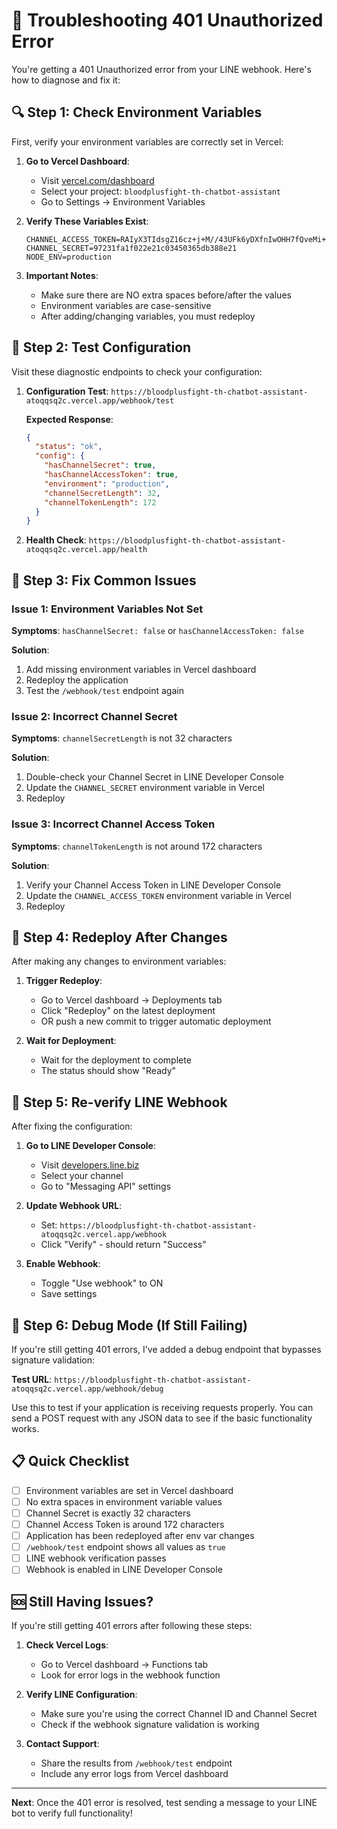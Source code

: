# 🔧 Troubleshooting 401 Unauthorized Error

You're getting a 401 Unauthorized error from your LINE webhook. Here's how to diagnose and fix it:

## 🔍 Step 1: Check Environment Variables

First, verify your environment variables are correctly set in Vercel:

1. **Go to Vercel Dashboard**:
   - Visit [vercel.com/dashboard](https://vercel.com/dashboard)
   - Select your project: `bloodplusfight-th-chatbot-assistant`
   - Go to Settings → Environment Variables

2. **Verify These Variables Exist**:
   ```
   CHANNEL_ACCESS_TOKEN=RAIyX3TIdsgZ16cz+j+M//43UFk6yDXfnIwOHH7fQveMi+lZTtG8eJYi0SJlbzqi7fEGvmbLgRKKYHdwuamiBqN3VYYkeCTDT3U9FwipGyVO84ZF+MzxOuuueCo9MCKNkoulnpTC1IKE9BPbYzf4zAdB04t89/1O/w1cDnyilFU=
   CHANNEL_SECRET=97231fa1f022e21c03450365db388e21
   NODE_ENV=production
   ```

3. **Important Notes**:
   - Make sure there are NO extra spaces before/after the values
   - Environment variables are case-sensitive
   - After adding/changing variables, you must redeploy

## 🧪 Step 2: Test Configuration

Visit these diagnostic endpoints to check your configuration:

1. **Configuration Test**: 
   `https://bloodplusfight-th-chatbot-assistant-atoqqsq2c.vercel.app/webhook/test`
   
   **Expected Response**:
   ```json
   {
     "status": "ok",
     "config": {
       "hasChannelSecret": true,
       "hasChannelAccessToken": true,
       "environment": "production",
       "channelSecretLength": 32,
       "channelTokenLength": 172
     }
   }
   ```

2. **Health Check**: 
   `https://bloodplusfight-th-chatbot-assistant-atoqqsq2c.vercel.app/health`

## 🔧 Step 3: Fix Common Issues

### Issue 1: Environment Variables Not Set
**Symptoms**: `hasChannelSecret: false` or `hasChannelAccessToken: false`

**Solution**:
1. Add missing environment variables in Vercel dashboard
2. Redeploy the application
3. Test the `/webhook/test` endpoint again

### Issue 2: Incorrect Channel Secret
**Symptoms**: `channelSecretLength` is not 32 characters

**Solution**:
1. Double-check your Channel Secret in LINE Developer Console
2. Update the `CHANNEL_SECRET` environment variable in Vercel
3. Redeploy

### Issue 3: Incorrect Channel Access Token
**Symptoms**: `channelTokenLength` is not around 172 characters

**Solution**:
1. Verify your Channel Access Token in LINE Developer Console
2. Update the `CHANNEL_ACCESS_TOKEN` environment variable in Vercel
3. Redeploy

## 🚀 Step 4: Redeploy After Changes

After making any changes to environment variables:

1. **Trigger Redeploy**:
   - Go to Vercel dashboard → Deployments tab
   - Click "Redeploy" on the latest deployment
   - OR push a new commit to trigger automatic deployment

2. **Wait for Deployment**: 
   - Wait for the deployment to complete
   - The status should show "Ready"

## 🔄 Step 5: Re-verify LINE Webhook

After fixing the configuration:

1. **Go to LINE Developer Console**:
   - Visit [developers.line.biz](https://developers.line.biz/)
   - Select your channel
   - Go to "Messaging API" settings

2. **Update Webhook URL**:
   - Set: `https://bloodplusfight-th-chatbot-assistant-atoqqsq2c.vercel.app/webhook`
   - Click "Verify" - should return "Success"

3. **Enable Webhook**:
   - Toggle "Use webhook" to ON
   - Save settings

## 🐛 Step 6: Debug Mode (If Still Failing)

If you're still getting 401 errors, I've added a debug endpoint that bypasses signature validation:

**Test URL**: `https://bloodplusfight-th-chatbot-assistant-atoqqsq2c.vercel.app/webhook/debug`

Use this to test if your application is receiving requests properly. You can send a POST request with any JSON data to see if the basic functionality works.

## 📋 Quick Checklist

- [ ] Environment variables are set in Vercel dashboard
- [ ] No extra spaces in environment variable values
- [ ] Channel Secret is exactly 32 characters
- [ ] Channel Access Token is around 172 characters
- [ ] Application has been redeployed after env var changes
- [ ] `/webhook/test` endpoint shows all values as `true`
- [ ] LINE webhook verification passes
- [ ] Webhook is enabled in LINE Developer Console

## 🆘 Still Having Issues?

If you're still getting 401 errors after following these steps:

1. **Check Vercel Logs**:
   - Go to Vercel dashboard → Functions tab
   - Look for error logs in the webhook function

2. **Verify LINE Configuration**:
   - Make sure you're using the correct Channel ID and Channel Secret
   - Check if the webhook signature validation is working

3. **Contact Support**:
   - Share the results from `/webhook/test` endpoint
   - Include any error logs from Vercel dashboard

---

**Next**: Once the 401 error is resolved, test sending a message to your LINE bot to verify full functionality!
